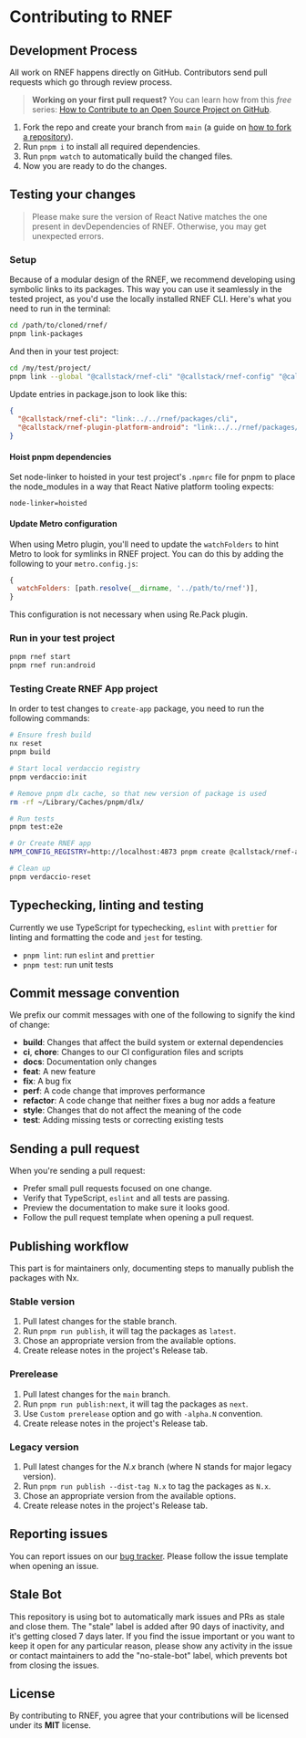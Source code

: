 # Contributing to RNEF

## Development Process

All work on RNEF happens directly on GitHub. Contributors send pull requests which go through review process.

> **Working on your first pull request?** You can learn how from this _free_ series: [How to Contribute to an Open Source Project on GitHub](https://egghead.io/series/how-to-contribute-to-an-open-source-project-on-github).

1. Fork the repo and create your branch from `main` (a guide on [how to fork a repository](https://help.github.com/articles/fork-a-repo/)).
1. Run `pnpm i` to install all required dependencies.
1. Run `pnpm watch` to automatically build the changed files.
1. Now you are ready to do the changes.

## Testing your changes

> Please make sure the version of React Native matches the one present in devDependencies of RNEF. Otherwise, you may get unexpected errors.

### Setup

Because of a modular design of the RNEF, we recommend developing using symbolic links to its packages. This way you can use it seamlessly in the tested project, as you'd use the locally installed RNEF CLI. Here's what you need to run in the terminal:

```sh
cd /path/to/cloned/rnef/
pnpm link-packages
```

And then in your test project:

```sh
cd /my/test/project/
pnpm link --global "@callstack/rnef-cli" "@callstack/rnef-config" "@callstack/rnef-tools" "@callstack/rnef-plugin-platform-android" "@callstack/rnef-plugin-platform-ios" "@callstack/create-rnef-app" "@callstack/rnef-plugin-metro" "@callstack/rnef-plugin-repack"
```

Update entries in package.json to look like this:

```json
{
  "@callstack/rnef-cli": "link:../../rnef/packages/cli",
  "@callstack/rnef-plugin-platform-android": "link:../../rnef/packages/plugin-platform-android"
}
```

#### Hoist pnpm dependencies

Set node-linker to hoisted in your test project's `.npmrc` file for pnpm to place the node_modules in a way that React Native platform tooling expects:

```
node-linker=hoisted
```

#### Update Metro configuration

When using Metro plugin, you'll need to update the `watchFolders` to hint Metro to look for symlinks in RNEF project. You can do this by adding the following to your `metro.config.js`:

```js
{
  watchFolders: [path.resolve(__dirname, '../path/to/rnef')],
}
```

This configuration is not necessary when using Re.Pack plugin.

### Run in your test project

```sh
pnpm rnef start
pnpm rnef run:android
```

### Testing Create RNEF App project

In order to test changes to `create-app` package, you need to run the following commands:

```sh
# Ensure fresh build
nx reset
pnpm build

# Start local verdaccio registry
pnpm verdaccio:init

# Remove pnpm dlx cache, so that new version of package is used
rm -rf ~/Library/Caches/pnpm/dlx/

# Run tests
pnpm test:e2e

# Or Create RNEF app
NPM_CONFIG_REGISTRY=http://localhost:4873 pnpm create @callstack/rnef-app --registry http://localhost:4873

# Clean up
pnpm verdaccio-reset
```

## Typechecking, linting and testing

Currently we use TypeScript for typechecking, `eslint` with `prettier` for linting and formatting the code and `jest` for testing.

- `pnpm lint`: run `eslint` and `prettier`
- `pnpm test`: run unit tests

## Commit message convention

We prefix our commit messages with one of the following to signify the kind of change:

- **build**: Changes that affect the build system or external dependencies
- **ci**, **chore**: Changes to our CI configuration files and scripts
- **docs**: Documentation only changes
- **feat**: A new feature
- **fix**: A bug fix
- **perf**: A code change that improves performance
- **refactor**: A code change that neither fixes a bug nor adds a feature
- **style**: Changes that do not affect the meaning of the code
- **test**: Adding missing tests or correcting existing tests

## Sending a pull request

When you're sending a pull request:

- Prefer small pull requests focused on one change.
- Verify that TypeScript, `eslint` and all tests are passing.
- Preview the documentation to make sure it looks good.
- Follow the pull request template when opening a pull request.

## Publishing workflow

This part is for maintainers only, documenting steps to manually publish the packages with Nx.

### Stable version

1. Pull latest changes for the stable branch.
1. Run `pnpm run publish`, it will tag the packages as `latest`.
1. Chose an appropriate version from the available options.
1. Create release notes in the project's Release tab.

### Prerelease

1. Pull latest changes for the `main` branch.
1. Run `pnpm run publish:next`, it will tag the packages as `next`.
1. Use `Custom prerelease` option and go with `-alpha.N` convention.
1. Create release notes in the project's Release tab.

### Legacy version

1. Pull latest changes for the _N.x_ branch (where N stands for major legacy version).
1. Run `pnpm run publish --dist-tag N.x` to tag the packages as `N.x`.
1. Chose an appropriate version from the available options.
1. Create release notes in the project's Release tab.

## Reporting issues

You can report issues on our [bug tracker](https://github.com/callstack/rnef/issues). Please follow the issue template when opening an issue.

## Stale Bot

This repository is using bot to automatically mark issues and PRs as stale and close them. The "stale" label is added after 90 days of inactivity, and it's getting closed 7 days later. If you find the issue important or you want to keep it open for any particular reason, please show any activity in the issue or contact maintainers to add the "no-stale-bot" label, which prevents bot from closing the issues.

## License

By contributing to RNEF, you agree that your contributions will be licensed under its **MIT** license.

